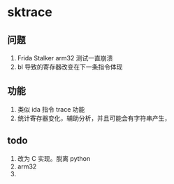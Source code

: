 
# sktrace

## 问题
1. Frida Stalker arm32 测试一直崩溃
2. bl 导致的寄存器改变在下一条指令体现

## 功能
1. 类似 ida 指令 trace 功能
2. 统计寄存器变化，辅助分析，并且可能会有字符串产生，

## todo
1. 改为 C 实现。脱离 python
2. arm32
3. 


